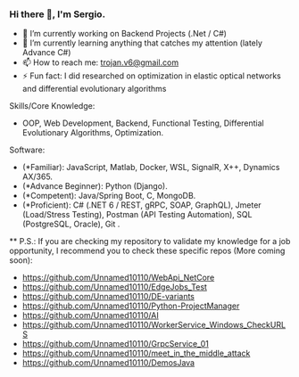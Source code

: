 ### Hi there 👋, I'm Sergio.

- 🔭 I’m currently working on Backend Projects (.Net / C#)
- 🌱 I’m currently learning anything that catches my attention (lately Advance C#)
- 📫 How to reach me: trojan.v6@gmail.com
- ⚡ Fun fact: I did researched on optimization in elastic optical networks and differential evolutionary algorithms

Skills/Core Knowledge:
-    OOP, Web Development, Backend, Functional Testing, Differential Evolutionary Algorithms, Optimization.

Software:

-    (*Familiar): JavaScript, Matlab, Docker, WSL, SignalR, X++, Dynamics AX/365.
-    (*Advance Beginner): Python (Django).
-    (*Competent): Java/Spring Boot, C, MongoDB.
-    (*Proficient): C# (.NET 6 / REST, gRPC, SOAP, GraphQL), Jmeter (Load/Stress Testing), Postman (API Testing Automation), SQL (PostgreSQL, Oracle), Git .

** P.S.: If you are checking my repository to validate my knowledge for a job opportunity, I recommend you to check these specific repos (More coming soon):
- https://github.com/Unnamed10110/WebApi_NetCore
- https://github.com/Unnamed10110/EdgeJobs_Test
- https://github.com/Unnamed10110/DE-variants
- https://github.com/Unnamed10110/Python-ProjectManager
- https://github.com/Unnamed10110/AI
- https://github.com/Unnamed10110/WorkerService_Windows_CheckURLS
- https://github.com/Unnamed10110/GrpcService_01
- https://github.com/Unnamed10110/meet_in_the_middle_attack
- https://github.com/Unnamed10110/DemosJava


<!--
**Unnamed10110/Unnamed10110** is a ✨ _special_ ✨ repository because its `README.md` (this file) appears on your GitHub profile.

Here are some ideas to get you started:

- 🔭 I’m currently working on ...
- 🌱 I’m currently learning ...
- 👯 I’m looking to collaborate on ...
- 🤔 I’m looking for help with ...
- 💬 Ask me about ...
- 📫 How to reach me: ...
- 😄 Pronouns: ...
- ⚡ Fun fact: ...
-->
